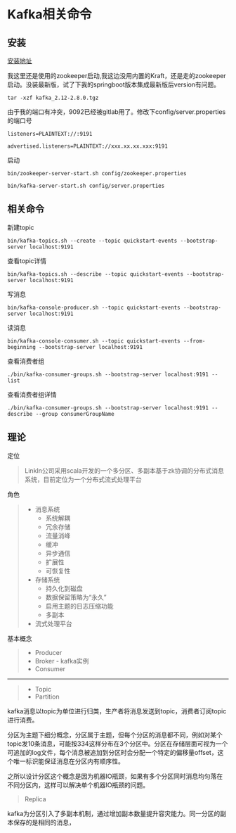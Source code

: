 # Kafka相关命令


## 安装

[安装地址](https://kafka.apache.org/downloads)


我这里还是使用的zookeeper启动,我这边没用内置的Kraft，还是走的zookeeper启动。没装最新版，试了下我的springboot版本集成最新版后version有问题。
```shell
tar -xzf kafka_2.12-2.8.0.tgz
```

由于我的端口有冲突，9092已经被gitlab用了。修改下config/server.properties的端口号

```shell
listeners=PLAINTEXT://:9191

advertised.listeners=PLAINTEXT://xxx.xx.xx.xxx:9191
```

启动
```shell
bin/zookeeper-server-start.sh config/zookeeper.properties

bin/kafka-server-start.sh config/server.properties
```


## 相关命令

新建topic
```shell
bin/kafka-topics.sh --create --topic quickstart-events --bootstrap-server localhost:9191
```

查看topic详情
```shell
bin/kafka-topics.sh --describe --topic quickstart-events --bootstrap-server localhost:9191
```

写消息
```shell
bin/kafka-console-producer.sh --topic quickstart-events --bootstrap-server localhost:9191
```

读消息
```shell
bin/kafka-console-consumer.sh --topic quickstart-events --from-beginning --bootstrap-server localhost:9191
```


查看消费者组
```shell
./bin/kafka-consumer-groups.sh --bootstrap-server localhost:9191 --list
```

查看消费者组详情
```shell
./bin/kafka-consumer-groups.sh --bootstrap-server localhost:9191 --describe --group consumerGroupName
```

## 理论

定位
> LinkIn公司采用scala开发的一个多分区、多副本基于zk协调的分布式消息系统，目前定位为一个分布式流式处理平台  

角色
> * 消息系统  
>   * 系统解耦
>   * 冗余存储
>   * 流量消峰
>   * 缓冲
>   * 异步通信
>   * 扩展性
>   * 可恢复性
> * 存储系统
>   * 持久化到磁盘
>   * 数据保留策略为“永久”
>   * 启用主题的日志压缩功能
>   * 多副本
> * 流式处理平台

基本概念
> * Producer
> * Broker - kafka实例
> * Consumer  

---

> * Topic
> * Partition  

kafka消息以topic为单位进行归类，生产者将消息发送到topic，消费者订阅topic进行消费。  

分区为主题下细分概念，分区属于主题，但每个分区的消息都不同，例如对某个topic发10条消息，可能按334这样分布在3个分区中。分区在存储层面可视为一个可追加的log文件，每个消息被追加到分区时会分配一个特定的偏移量offset，这个唯一标识能保证消息在分区内有顺序性。  

之所以设计分区这个概念是因为机器IO瓶颈，如果有多个分区同时消息均匀落在不同分区内，这样可以解决单个机器IO瓶颈的问题。

> Replica
  
kafka为分区引入了多副本机制，通过增加副本数量提升容灾能力。同一分区的副本保存的是相同的消息，